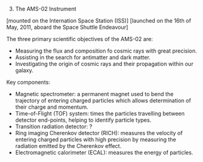 
3. The AMS-02 Instrument

[mounted on the Internation Space Station (ISS)]
[launched on the 16th of May, 2011, aboard the Space Shuttle Endeavour]

The three primary scientific objectives of the AMS-02 are:
- Measuring the flux and composition fo cosmic rays with great precision.
- Assisting in the search for antimatter and dark matter.
- Investigating the origin of cosmic rays and their propagation within our galaxy.

Key components:
- Magnetic spectrometer: a permanent magnet used to bend the trajectory of entering charged particles which allows determination of their charge and momentum.
- Time-of-Flight (TOF) system: times the particles travelling between detector end-points, helping to identify particle types.
- Transition radiation detector: ?
- Ring imaging Cherenkov detector (RICH): measures the velocity of entering charged particles with high precision by measuring the radiation emitted by the Cherenkov effect.
- Electromagnetic calorimeter (ECAL): measures the energy of particles.